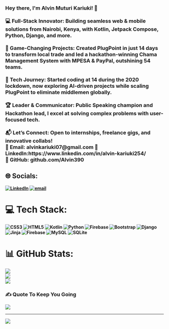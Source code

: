 <h3><b>Hey there, I'm Alvin Muturi Kariuki! 🚀<b><br>
<br>
<b>💻 Full-Stack Innovator:<b> Building seamless web & mobile solutions from Nairobi, Kenya, with Kotlin, Jetpack Compose, Python, Django, and more.<br>
  <br>
<b>🌟 Game-Changing Projects:<b> Created PlugPoint in just 14 days to transform local trade and led a hackathon-winning Chama Management System with MPESA & PayPal, outshining 54 teams.<br>
  <br>
🧠 Tech Journey: Started coding at 14 during the 2020 lockdown, now exploring AI-driven projects while scaling PlugPoint to eliminate middlemen globally.<br>
  <br>
🏆 Leader & Communicator: Public Speaking champion and Hackathon lead, I excel at solving complex problems with user-focused tech.<br>  
  <br>
📬 Let’s Connect: Open to internships, freelance gigs, and innovative collabs!<br> 
📧 Email: alvinkariuki07@gmail.com  
🔗 LinkedIn:https://www.linkedin.com/in/alvin-kariuki254/ <br>
💾 GitHub: github.com/Alvin390<br></h3>


## 🌐 Socials:
[![LinkedIn](https://img.shields.io/badge/LinkedIn-%230077B5.svg?logo=linkedin&logoColor=white)](https://linkedin.com/in/https://www.linkedin.com/in/alvin-kariuki254/) [![email](https://img.shields.io/badge/Email-D14836?logo=gmail&logoColor=white)](mailto:alvinkariuki07@gmail.com) 

# 💻 Tech Stack:
![CSS3](https://img.shields.io/badge/css3-%231572B6.svg?style=for-the-badge&logo=css3&logoColor=white) ![HTML5](https://img.shields.io/badge/html5-%23E34F26.svg?style=for-the-badge&logo=html5&logoColor=white) ![Kotlin](https://img.shields.io/badge/kotlin-%237F52FF.svg?style=for-the-badge&logo=kotlin&logoColor=white) ![Python](https://img.shields.io/badge/python-3670A0?style=for-the-badge&logo=python&logoColor=ffdd54) ![Firebase](https://img.shields.io/badge/firebase-%23039BE5.svg?style=for-the-badge&logo=firebase) ![Bootstrap](https://img.shields.io/badge/bootstrap-%238511FA.svg?style=for-the-badge&logo=bootstrap&logoColor=white) ![Django](https://img.shields.io/badge/django-%23092E20.svg?style=for-the-badge&logo=django&logoColor=white) ![Jinja](https://img.shields.io/badge/jinja-white.svg?style=for-the-badge&logo=jinja&logoColor=black) ![Firebase](https://img.shields.io/badge/firebase-a08021?style=for-the-badge&logo=firebase&logoColor=ffcd34) ![MySQL](https://img.shields.io/badge/mysql-4479A1.svg?style=for-the-badge&logo=mysql&logoColor=white) ![SQLite](https://img.shields.io/badge/sqlite-%2307405e.svg?style=for-the-badge&logo=sqlite&logoColor=white)
# 📊 GitHub Stats:
![](https://github-readme-stats.vercel.app/api?username=Alvin390&theme=dark&hide_border=true&include_all_commits=false&count_private=false)<br/>
![](https://nirzak-streak-stats.vercel.app/?user=Alvin390&theme=dark&hide_border=true)<br/>
![](https://github-readme-stats.vercel.app/api/top-langs/?username=Alvin390&theme=dark&hide_border=true&include_all_commits=false&count_private=false&layout=compact)

### ✍️  Quote To Keep You Going
![](https://quotes-github-readme.vercel.app/api?type=horizontal&theme=radical)

---
[![](https://visitcount.itsvg.in/api?id=Alvin390&icon=0&color=0)](https://visitcount.itsvg.in)

<!-- Proudly created with GPRM ( https://gprm.itsvg.in ) -->






